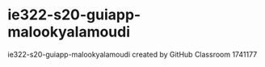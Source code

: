 # ie322-s20-guiapp-malookyalamoudi
ie322-s20-guiapp-malookyalamoudi created by GitHub Classroom
1741177
